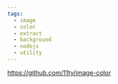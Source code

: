 ```yaml
---
tags:
  - image
  - color
  - extract
  - background
  - nodejs
  - utility
---
```

https://github.com/11ty/image-color

